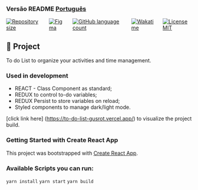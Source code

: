 ###  Versão README [Português](./README.md) 
<div style="display: flex; gap:1rem;">
<a href="#">
<img alt="Repository size" src="https://img.shields.io/github/repo-size/GusRot/To-Do-List">
</a>
<a href="https://www.figma.com/file/3JyPlqKSokp0LHBQ7t0hC5/Simple-to-do-list-(Community)?node-id=1%3A312" target="blank">
  <img alt="Figma" src="https://img.shields.io/badge/Acessar%20Layout%20-Figma-%2304D361">
</a>
<a href="#">
<img alt="GitHub language count" src="https://img.shields.io/github/languages/count/GusRot/To-Do-List?color=%2304D361">
</a>
<a href="#">
<img alt="Wakatime" src="https://wakatime.com/badge/user/04f1420e-9d57-410a-bdc7-d768fb237a52/project/c635d005-11ef-4cec-ad9f-d00d29774474.svg">
</a>
<a href="https://github.com/git/git-scm.com/blob/main/MIT-LICENSE.txt" target="blank">
<img alt="LicenseMIT" src="https://badgen.net/github/license/micromatch/micromatch">
</a>
</div>

## 📝 Project

To do List to organize your activities and time management.

### Used in development

- REACT - Class Component as standard;
- REDUX to control to-do variables;
- REDUX Persist to store variables on reload;
- Styled components to manage dark/light mode.

[click link here] (https://to-do-list-gusrot.vercel.app/) to visualize the project build.

### Getting Started with Create React App

This project was bootstrapped with [Create React App](https://github.com/facebook/create-react-app).

### Available Scripts you can run:

`yarn install`
`yarn start`
`yarn build`
